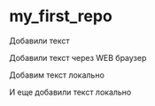 ﻿# my_first_repo

Добавили текст

Добавили текст через WEB браузер

Добавим текст локально

И еще добавили текст локально